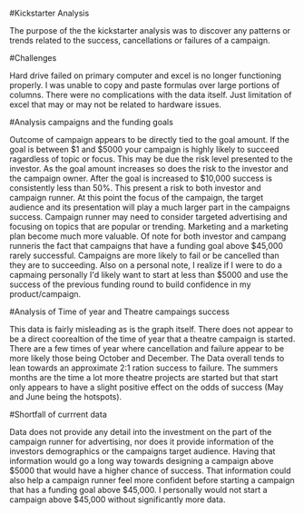 #Kickstarter Analysis

The purpose of the the kickstarter analysis was to discover any patterns or trends related to the success, cancellations or failures of a campaign.

#Challenges

Hard drive failed on primary computer and excel is no longer functioning properly. I was unable to copy and paste formulas over large portions of columns. There were no complications with the data itself. Just limitation of excel that may or may not be related to hardware issues.

#Analysis campaigns and the funding goals

Outcome of campaign appears to be directly tied to the goal amount. If the goal is between $1 and $5000 your campaign is highly likely to succeed ragardless of topic or focus. This may be due the risk level presented to the investor. As the goal amount increases so does the risk to the investor and the campaign owner. After the goal is increased to $10,000 success is consistently less than 50%. This present a risk to both investor and campaign runner. At this point the focus of the campaign, the target audience and its presentation will play a much larger part in the campaigns success. Campaign runner may need to consider targeted advertising and focusing on topics that are popular or trending. Marketing and a marketing plan become much more valuable. Of note for both investor and campang runneris the fact that campaigns that have a funding goal above $45,000 rarely successful. Campaigns are more likely to fail or be cancelled than they are to succeeding. Also on a personal note, I realize if I were to do a capmaing personally I'd likely want to start at less than $5000 and use the success of the previous funding round to build confidence in my product/campaign.

#Analysis of Time of year and Theatre campaings success

This data is fairly misleading as is the graph itself. There does not appear to be a direct coorealtion of the time of year that a theatre campaign is started. There are a few times of year where cancellation and failure appear to be more likely those being  October and December. The Data overall tends to lean towards an approximate 2:1 ration success to failure. The summers months are the time a lot more theatre projects are started but that start only appears to have a slight positive effect on the odds of success (May and June being the hotspots).

#Shortfall of currrent data

Data does not provide any detail into the investment on the part of the campaign runner for advertising, nor does it provide information of the investors demographics or the campaigns target audience. Having that information would go a long way towards designing a campaign above $5000 that would have a higher chance of success. That information could also help a campaign runner feel more confident before starting a campaign that has a funding goal above $45,000. I personally would not start a campaign above $45,000 without significantly more data.
